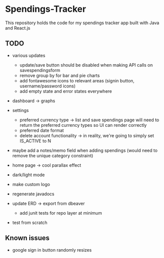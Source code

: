 # Spendings-Tracker

This repository holds the code for my spendings tracker app built with Java and React.js

## TODO
- various updates
  - update/save button should be disabled when making API calls on savespendingsform
  - remove group by for bar and pie charts
  - add fontawesome icons to relevant areas (signin button, username/password icons)
  - add empty state and error states everywhere

- dashboard -> graphs

- settings

  - preferred currency type -> list and save spendings page will need to return the preferred currency types so UI can render correctly
  - preferred date format
  - delete account functionality -> in reality, we're going to simply set IS_ACTIVE to N

- maybe add a notes/memo field when adding spendings (would need to remove the unique category constraint)
- home page -> cool parallax effect
- dark/light mode
- make custom logo
- regenerate javadocs
- update ERD -> export from dbeaver
  - add junit tests for repo layer at minimum
- test from scratch

## Known issues

- google sign in button randomly resizes
